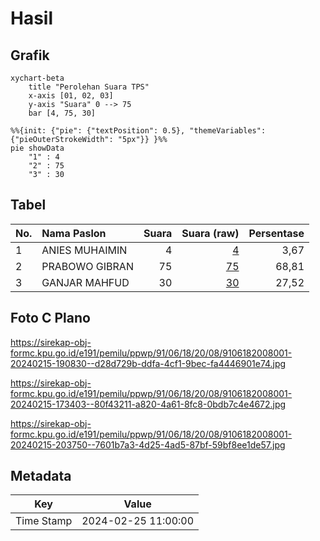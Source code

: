 # Hasil

## Grafik

```mermaid
xychart-beta
    title "Perolehan Suara TPS"
    x-axis [01, 02, 03]
    y-axis "Suara" 0 --> 75
    bar [4, 75, 30]
```

```mermaid
%%{init: {"pie": {"textPosition": 0.5}, "themeVariables": {"pieOuterStrokeWidth": "5px"}} }%%
pie showData
    "1" : 4
    "2" : 75
    "3" : 30
```

## Tabel

| No. | Nama Paslon    | Suara | Suara (raw) | Persentase |
|:--- |:-------------- | -----:| -----------:| ----------:|
| 1   | ANIES MUHAIMIN | 4     | [4][p-1]    | 3,67       |
| 2   | PRABOWO GIBRAN | 75    | [75][p-2]   | 68,81      |
| 3   | GANJAR MAHFUD  | 30    | [30][p-3]   | 27,52      |


[p-1]: https://github.com/gigit-pemilu/pemilu-2024-91-papua/blob/main/pilpres/hitung-suara/sub/91-papua/sub/06-biak-numfor/sub/18-poiru/sub/2008-surdori/sub/001-tps/sub/paslon-1.txt
[p-2]: https://github.com/gigit-pemilu/pemilu-2024-91-papua/blob/main/pilpres/hitung-suara/sub/91-papua/sub/06-biak-numfor/sub/18-poiru/sub/2008-surdori/sub/001-tps/sub/paslon-2.txt
[p-3]: https://github.com/gigit-pemilu/pemilu-2024-91-papua/blob/main/pilpres/hitung-suara/sub/91-papua/sub/06-biak-numfor/sub/18-poiru/sub/2008-surdori/sub/001-tps/sub/paslon-3.txt

## Foto C Plano

https://sirekap-obj-formc.kpu.go.id/e191/pemilu/ppwp/91/06/18/20/08/9106182008001-20240215-190830--d28d729b-ddfa-4cf1-9bec-fa4446901e74.jpg

https://sirekap-obj-formc.kpu.go.id/e191/pemilu/ppwp/91/06/18/20/08/9106182008001-20240215-173403--80f43211-a820-4a61-8fc8-0bdb7c4e4672.jpg

https://sirekap-obj-formc.kpu.go.id/e191/pemilu/ppwp/91/06/18/20/08/9106182008001-20240215-203750--7601b7a3-4d25-4ad5-87bf-59bf8ee1de57.jpg


## Metadata

| Key        | Value               |
| ---------- | ------------------- |
| Time Stamp | 2024-02-25 11:00:00 |



